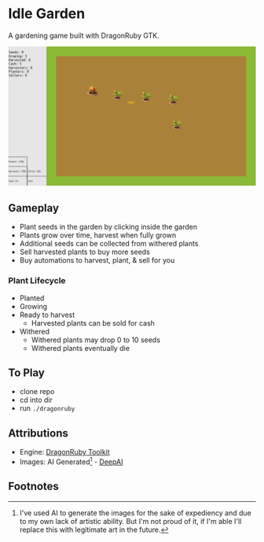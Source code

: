 # Idle Garden
A gardening game built with DragonRuby GTK.

![Screenshot of game screen](./mygame/metadata/Idle_Garden_0.png)

## Gameplay
- Plant seeds in the garden by clicking inside the garden
- Plants grow over time, harvest when fully grown
- Additional seeds can be collected from withered plants
- Sell harvested plants to buy more seeds
- Buy automations to harvest, plant, & sell for you

### Plant Lifecycle
- Planted
- Growing
- Ready to harvest
  - Harvested plants can be sold for cash
- Withered
  - Withered plants may drop 0 to 10 seeds
  - Withered plants eventually die

## To Play
- clone repo
- cd into dir
- run `./dragonruby`

## Attributions
- Engine: [DragonRuby Toolkit](https://dragonruby.org/)
- Images: AI Generated[^1] - [DeepAI](https://deepai.org/machine-learning-model/text2img)

## Footnotes
[^1]: I've used AI to generate the images for the sake of expediency and due to my own lack of artistic ability. But I'm not proud of it, if I'm able I'll replace this with legitimate art in the future.
